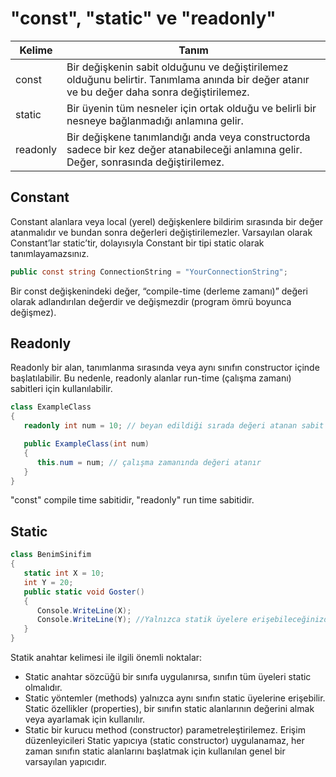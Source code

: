 # "const", "static" ve "readonly"

Kelime | Tanım
------ | ------
const | Bir değişkenin sabit olduğunu ve değiştirilemez olduğunu belirtir. Tanımlama anında bir değer atanır ve bu değer daha sonra değiştirilemez.
static | Bir üyenin tüm nesneler için ortak olduğu ve belirli bir nesneye bağlanmadığı anlamına gelir.
readonly | Bir değişkene tanımlandığı anda veya constructorda sadece bir kez değer atanabileceği anlamına gelir. Değer, sonrasında değiştirilemez.

## Constant
Constant alanlara veya local (yerel) değişkenlere bildirim sırasında bir değer atanmalıdır ve bundan sonra değerleri değiştirilemezler. Varsayılan olarak Constant’lar static’tir, dolayısıyla Constant bir tipi static olarak tanımlayamazsınız.

~~~csharp
public const string ConnectionString = "YourConnectionString";
~~~

Bir const değişkenindeki değer, “compile-time (derleme zamanı)” değeri olarak adlandırılan değerdir ve değişmezdir (program ömrü boyunca değişmez).

## Readonly
Readonly bir alan, tanımlanma sırasında veya aynı sınıfın constructor içinde başlatılabilir. Bu nedenle, readonly alanlar run-time (çalışma zamanı) sabitleri için kullanılabilir.

~~~csharp
class ExampleClass
{
   readonly int num = 10; // beyan edildiği sırada değeri atanan sabit

   public ExampleClass(int num)
   {
      this.num = num; // çalışma zamanında değeri atanır
   }
}
~~~

"const" compile time sabitidir, "readonly" run time sabitidir.

## Static
~~~csharp
class BenimSinifim
{
   static int X = 10;
   int Y = 20;
   public static void Goster()
   {
      Console.WriteLine(X);
      Console.WriteLine(Y); //Yalnızca statik üyelere erişebileceğinizden bu erişim hatalıdır
   }
}
~~~
Statik anahtar kelimesi ile ilgili önemli noktalar:

- Static anahtar sözcüğü bir sınıfa uygulanırsa, sınıfın tüm üyeleri static olmalıdır.
- Static yöntemler (methods) yalnızca aynı sınıfın static üyelerine erişebilir. Static özellikler (properties), bir sınıfın static alanlarının değerini almak veya ayarlamak için kullanılır.
- Static bir kurucu method (constructor) parametreleştirilemez. Erişim düzenleyicileri Static yapıcıya (static constructor) uygulanamaz, her zaman sınıfın static alanlarını başlatmak için kullanılan genel bir varsayılan yapıcıdır.
